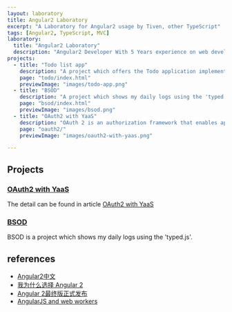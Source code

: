 ```yaml
---
layout: laboratory
title: Angular2 Laboratory
excerpt: "A Laboratory for Angular2 usage by Tiven, other TypeScript"
tags: [Angular2, TypeScript, MVC]
laboratory:
  title: "Angular2 Laboratory"
  description: "Angular2 Developer With 5 Years experience on web development."
projects:
  - title: "Todo list app"
    description: "A project which offers the Todo application implemented using MVC concept in the Angular2 framework and TypeScript development language."
    page: "todo/index.html"
    previewImage: "images/todo-app.png"
  - title: "BSOD"
    description: "A project which shows my daily logs using the 'typed.js'."
    page: "bsod/index.html"
    previewImage: "images/bsod.png"
  - title: "OAuth2 with YaaS"
    description: "OAuth 2 is an authorization framework that enables applications to obtain limited access to user accounts on an HTTP service, such as Facebook, GitHub, and YaaS."
    page: "oauth2/"
    previewImage: "images/oauth2-with-yaas.png"

---
```


## Projects

### [OAuth2 with YaaS](oauth2/)

The detail can be found in article [OAuth2 with YaaS](/articles/oauth2-with-yaas/)

### [BSOD](bsod/index.html)

BSOD is a project which shows my daily logs using the 'typed.js'.

## references

* [Angular2中文](https://www.angular.cn)
* [我为什么选择 Angular 2](http://web.jobbole.com/87138/)
* [Angular 2最终版正式发布](http://blog.csdn.net/powertoolsteam/article/details/52575224)
* [AngularJS and web workers](http://stackoverflow.com/questions/16713925/angularjs-and-web-workers)
